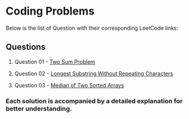 # Coding Problems
 
Below is the list of Question with their corresponding LeetCode links:

## Questions

1. Question 01 - [Two Sum Problem](https://leetcode.com/problems/two-sum/)
  
2. Question 02 - [Longest Substring Without Repeating Characters](https://leetcode.com/problems/longest-substring-without-repeating-characters/)

3. Question 03 - [Median of Two Sorted Arrays](https://leetcode.com/problems/median-of-two-sorted-arrays/)

### Each solution is accompanied by a detailed explanation for better understanding.
